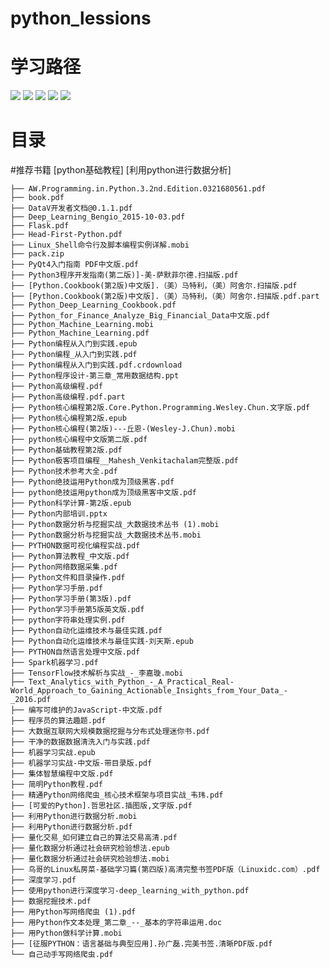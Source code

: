 # python_lessions

# 学习路径

![](http://osgp88fat.bkt.clouddn.com/python/lADPBbCc1Wsl4ofNAobNAvM_755_646.jpg_620x10000q90g.jpg)
![](http://osgp88fat.bkt.clouddn.com/python/2.jpg)
![](http://osgp88fat.bkt.clouddn.com/python/3.jpg)
![](http://osgp88fat.bkt.clouddn.com/python/4.jpg)
![](http://osgp88fat.bkt.clouddn.com/python/5.jpg)



# 目录

#推荐书籍
[python基础教程]
[利用python进行数据分析]


```angular2html
├── AW.Programming.in.Python.3.2nd.Edition.0321680561.pdf
├── book.pdf
├── DataV开发者文档@0.1.1.pdf
├── Deep_Learning_Bengio_2015-10-03.pdf
├── Flask.pdf
├── Head-First-Python.pdf
├── Linux_Shell命令行及脚本编程实例详解.mobi
├── pack.zip
├── PyQt4入门指南 PDF中文版.pdf
├── Python3程序开发指南(第二版)]-美-萨默菲尔德.扫描版.pdf
├── [Python.Cookbook(第2版)中文版].（美）马特利，（美）阿舍尔.扫描版.pdf
├── [Python.Cookbook(第2版)中文版].（美）马特利，（美）阿舍尔.扫描版.pdf.part
├── Python_Deep_Learning_Cookbook.pdf
├── Python_for_Finance_Analyze_Big_Financial_Data中文版.pdf
├── Python_Machine_Learning.mobi
├── Python_Machine_Learning.pdf
├── Python编程从入门到实践.epub
├── Python编程_从入门到实践.pdf
├── Python编程从入门到实践.pdf.crdownload
├── Python程序设计-第三章_常用数据结构.ppt
├── Python高级编程.pdf
├── Python高级编程.pdf.part
├── Python核心编程第2版.Core.Python.Programming.Wesley.Chun.文字版.pdf
├── Python核心编程第2版.epub
├── Python核心编程(第2版)---丘恩-(Wesley-J.Chun).mobi
├── python核心编程中文版第二版.pdf
├── Python基础教程第2版.pdf
├── Python极客项目编程__Mahesh_Venkitachalam完整版.pdf
├── Python技术参考大全.pdf
├── Python绝技运用Python成为顶级黑客.pdf
├── python绝技运用python成为顶级黑客中文版.pdf
├── Python科学计算-第2版.epub
├── Python内部培训.pptx
├── Python数据分析与挖掘实战_大数据技术丛书 (1).mobi
├── Python数据分析与挖掘实战_大数据技术丛书.mobi
├── PYTHON数据可视化编程实战.pdf
├── Python算法教程_中文版.pdf
├── Python网络数据采集.pdf
├── Python文件和目录操作.pdf
├── Python学习手册.pdf
├── Python学习手册(第3版).pdf
├── Python学习手册第5版英文版.pdf
├── python字符串处理实例.pdf
├── Python自动化运维技术与最佳实践.pdf
├── Python自动化运维技术与最佳实践-刘天斯.epub
├── PYTHON自然语言处理中文版.pdf
├── Spark机器学习.pdf
├── TensorFlow技术解析与实战_-_李嘉璇.mobi
├── Text_Analytics_with_Python_-_A_Practical_Real-World_Approach_to_Gaining_Actionable_Insights_from_Your_Data_-_2016.pdf
├── 编写可维护的JavaScript-中文版.pdf
├── 程序员的算法趣题.pdf
├── 大数据互联网大规模数据挖掘与分布式处理迷你书.pdf
├── 干净的数据数据清洗入门与实践.pdf
├── 机器学习实战.epub
├── 机器学习实战-中文版-带目录版.pdf
├── 集体智慧编程中文版.pdf
├── 简明Python教程.pdf
├── 精通Python网络爬虫_核心技术框架与项目实战_韦玮.pdf
├── [可爱的Python].哲思社区.插图版,文字版.pdf
├── 利用Python进行数据分析.mobi
├── 利用Python进行数据分析.pdf
├── 量化交易_如何建立自己的算法交易高清.pdf
├── 量化数据分析通过社会研究检验想法.epub
├── 量化数据分析通过社会研究检验想法.mobi
├── 鸟哥的Linux私房菜-基础学习篇(第四版)高清完整书签PDF版（Linuxidc.com）.pdf
├── 深度学习.pdf
├── 使用python进行深度学习-deep_learning_with_python.pdf
├── 数据挖掘技术.pdf
├── 用Python写网络爬虫 (1).pdf
├── 用Python作文本处理_第二章_--_基本的字符串运用.doc
├── 用Python做科学计算.mobi
├── [征服PYTHON：语言基础与典型应用].孙广磊.完美书签.清晰PDF版.pdf
└── 自己动手写网络爬虫.pdf

```



